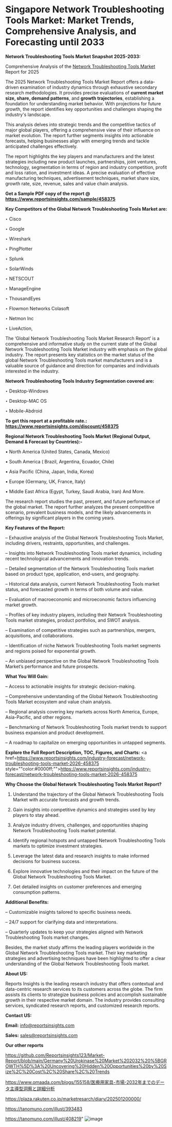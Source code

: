 # Singapore Network Troubleshooting Tools Market: Market Trends, Comprehensive Analysis, and Forecasting until 2033

<strong>Network Troubleshooting Tools Market Snapshot 2025-2033:</strong>

Comprehensive Analysis of the <a href=https://www.reportsinsights.com/sample/458375>Network Troubleshooting Tools Market</a> Report for 2025

The 2025 Network Troubleshooting Tools Market Report offers a data-driven examination of industry dynamics through exhaustive secondary research methodologies. It provides precise evaluations of <strong>current market size, share, demand patterns</strong>, and <strong>growth trajectories</strong>, establishing a foundation for understanding market behavior. With projections for future growth, the report identifies key opportunities and challenges shaping the industry's landscape.

This analysis delves into strategic trends and the competitive tactics of major global players, offering a comprehensive view of their influence on market evolution. The report further segments insights into actionable forecasts, helping businesses align with emerging trends and tackle anticipated challenges effectively.

The report highlights the key players and manufacturers and the latest strategies including new product launches, partnerships, joint ventures, technology, segmentation in terms of region and industry competition, profit and loss ration, and investment ideas. A precise evaluation of effective manufacturing techniques, advertisement techniques, market share size, growth rate, size, revenue, sales and value chain analysis.

<strong>Get a Sample PDF copy of the report @ <a href=https://www.reportsinsights.com/sample/458375 style=color:#0000ff;>https://www.reportsinsights.com/sample/458375</a></strong>

<strong>Key Competitors of the Global Network Troubleshooting Tools Market are:</strong>

‣ Cisco

‣ Google

‣ Wireshark

‣ PingPlotter

‣ Splunk

‣ SolarWinds

‣ NETSCOUT

‣ ManageEngine

‣ ThousandEyes

‣ Flowmon Networks Colasoft

‣ Netmon Inc

‣ LiveAction,

The ‘Global Network Troubleshooting Tools Market Research Report’ is a comprehensive and informative study on the current state of the Global Network Troubleshooting Tools Market industry with emphasis on the global industry. The report presents key statistics on the market status of the global Network Troubleshooting Tools market manufacturers and is a valuable source of guidance and direction for companies and individuals interested in the industry.

<strong>Network Troubleshooting Tools Industry Segmentation covered are:</strong>

‣ Desktop-Windows

‣ Desktop-MAC OS

‣ Mobile-Abdroid

<strong>To get this report at a profitable rate.: <a href=https://www.reportsinsights.com/discount/458375 style=color:#0000ff;>https://www.reportsinsights.com/discount/458375</a></strong>

<strong>Regional Network Troubleshooting Tools Market (Regional Output, Demand &amp; Forecast by Countries):-</strong>

• North America (United States, Canada, Mexico)

• South America ( Brazil, Argentina, Ecuador, Chile)

• Asia Pacific (China, Japan, India, Korea)

• Europe (Germany, UK, France, Italy)

• Middle East Africa (Egypt, Turkey, Saudi Arabia, Iran) And More.

The research report studies the past, present, and future performance of the global market. The report further analyzes the present competitive scenario, prevalent business models, and the likely advancements in offerings by significant players in the coming years.

<strong>Key Features of the Report:</strong>

– Exhaustive analysis of the Global Network Troubleshooting Tools Market, including drivers, restraints, opportunities, and challenges.

– Insights into Network Troubleshooting Tools market dynamics, including recent technological advancements and innovation trends.

– Detailed segmentation of the Network Troubleshooting Tools market based on product type, application, end-users, and geography.

– Historical data analysis, current Network Troubleshooting Tools market status, and forecasted growth in terms of both volume and value.

– Evaluation of macroeconomic and microeconomic factors influencing market growth.

– Profiles of key industry players, including their Network Troubleshooting Tools market strategies, product portfolios, and SWOT analysis.

– Examination of competitive strategies such as partnerships, mergers, acquisitions, and collaborations.

– Identification of niche Network Troubleshooting Tools market segments and regions poised for exponential growth.

– An unbiased perspective on the Global Network Troubleshooting Tools Market’s performance and future prospects.

<strong>What You Will Gain:</strong>

– Access to actionable insights for strategic decision-making.

– Comprehensive understanding of the Global Network Troubleshooting Tools Market ecosystem and value chain analysis.

– Regional analysis covering key markets across North America, Europe, Asia-Pacific, and other regions.

– Benchmarking of Network Troubleshooting Tools market trends to support business expansion and product development.

– A roadmap to capitalize on emerging opportunities in untapped segments.

<strong>Explore the Full Report Description, TOC, Figures, and Charts:</strong>
<a href=https://www.reportsinsights.com/industry-forecast/network-troubleshooting-tools-market-2026-458375 style=""color:#0000ff;"">https://www.reportsinsights.com/industry-forecast/network-troubleshooting-tools-market-2026-458375</a>

<strong>Why Choose the Global Network Troubleshooting Tools Market Report?</strong>

1. Understand the trajectory of the Global Network Troubleshooting Tools Market with accurate forecasts and growth trends.

2. Gain insights into competitive dynamics and strategies used by key players to stay ahead.

3. Analyze industry drivers, challenges, and opportunities shaping Network Troubleshooting Tools market potential.

4. Identify regional hotspots and untapped Network Troubleshooting Tools markets to optimize investment strategies.

5. Leverage the latest data and research insights to make informed decisions for business success.

6. Explore innovative technologies and their impact on the future of the Global Network Troubleshooting Tools Market.

7. Get detailed insights on customer preferences and emerging consumption patterns.

<strong>Additional Benefits:</strong>

– Customizable insights tailored to specific business needs.

– 24/7 support for clarifying data and interpretations.

– Quarterly updates to keep your strategies aligned with Network Troubleshooting Tools market changes.

Besides, the market study affirms the leading players worldwide in the Global Network Troubleshooting Tools market. Their key marketing strategies and advertising techniques have been highlighted to offer a clear understanding of the Global Network Troubleshooting Tools market.

<strong><strong>About US</strong>:</strong>

Reports Insights is the leading research industry that offers contextual and data-centric research services to its customers across the globe. The firm assists its clients to strategize business policies and accomplish sustainable growth in their respective market domain. The industry provides consulting services, syndicated research reports, and customized research reports.

<strong>Contact US:</strong>

<p class=><b>Email:</b> <a href=mailto:info@reportsinsights.com>info@reportsinsights.com</a></p>
<p class=><b>Sales:</b> <a href=mailto:sales@reportsinsights.com>sales@reportsinsights.com</a></p>

<strong>Our other reports</strong>

<a href=https://github.com/Reportsinsights123/Market-Report/blob/main/Germany%20Urokinase%20Market%202032%20%5BGROWTH%5D%3A%20Uncovering%20Hidden%20Opportunities%20by%20Size%2C%20Cost%2C%20Share%2C%20Trends>https://github.com/Reportsinsights123/Market-Report/blob/main/Germany%20Urokinase%20Market%202032%20%5BGROWTH%5D%3A%20Uncovering%20Hidden%20Opportunities%20by%20Size%2C%20Cost%2C%20Share%2C%20Trends</a>

<a href=https://www.omaada.com/blogs/155158/医療用家具-市場-2032年までのデータ主導型洞察と詳細分析>https://www.omaada.com/blogs/155158/医療用家具-市場-2032年までのデータ主導型洞察と詳細分析</a>

<a href=https://plaza.rakuten.co.jp/marketresarch/diary/202501200000/>https://plaza.rakuten.co.jp/marketresarch/diary/202501200000/</a>

<a href=https://tanomuno.com/illust/393483>https://tanomuno.com/illust/393483</a>

<a href=https://tanomuno.com/illust/408219>https://tanomuno.com/illust/408219</a>"
![image](https://github.com/user-attachments/assets/9348f7fb-088c-4d93-a660-7d25f2dafac4)
